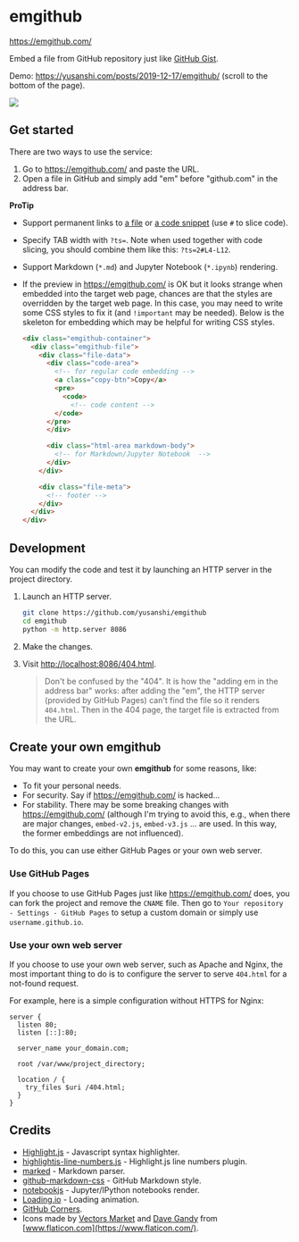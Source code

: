 # emgithub

https://emgithub.com/

Embed a file from GitHub repository just like [GitHub Gist](https://gist.github.com/).

Demo: <https://yusanshi.com/posts/2019-12-17/emgithub/> (scroll to the bottom of the page).

![](https://user-images.githubusercontent.com/36265606/185886623-f5f5685d-1e99-43c8-8de2-085dd6954dd7.gif)

## Get started

There are two ways to use the service:

1. Go to https://emgithub.com/ and paste the URL.
2. Open a file in GitHub and simply add "em" before "github.com" in the address bar.

**ProTip**

- Support permanent links to [a file](https://docs.github.com/en/github/managing-files-in-a-repository/getting-permanent-links-to-files) or [a code snippet](https://docs.github.com/en/github/managing-your-work-on-github/creating-a-permanent-link-to-a-code-snippet) (use `#` to slice code).

- Specify TAB width with `?ts=`. Note when used together with code slicing, you should combine them like this: `?ts=2#L4-L12`.
- Support Markdown (`*.md`) and Jupyter Notebook (`*.ipynb`) rendering.
- If the preview in https://emgithub.com/ is OK but it looks strange when embedded into the target web page, chances are that the styles are overridden by the target web page. In this case, you may need to write some CSS styles to fix it (and `!important` may be needed). Below is the skeleton for embedding which may be helpful for writing CSS styles.

  ```html
  <div class="emgithub-container">
    <div class="emgithub-file">
      <div class="file-data">
        <div class="code-area">
          <!-- for regular code embedding -->
          <a class="copy-btn">Copy</a>
          <pre>
            <code>
              <!-- code content -->
          </code>
        </pre>
        </div>
  
        <div class="html-area markdown-body">
          <!-- for Markdown/Jupyter Notebook  -->
        </div>
      </div>
  
      <div class="file-meta">
        <!-- footer -->
      </div>
    </div>
  </div>
  ```

## Development

You can modify the code and test it by launching an HTTP server in the project directory.

1. Launch an HTTP server.
   ```bash
   git clone https://github.com/yusanshi/emgithub
   cd emgithub
   python -m http.server 8086
   ```
2. Make the changes.
3. Visit <http://localhost:8086/404.html>.
   
   > Don't be confused by the "404". It is how the "adding em in the address bar" works: after adding the "em", the HTTP server (provided by GitHub Pages) can't find the file so it renders `404.html`. Then in the 404 page, the target file is extracted from the URL.

## Create your own emgithub

You may want to create your own **emgithub** for some reasons, like:

- To fit your personal needs.
- For security. Say if <https://emgithub.com/> is hacked...
- For stability. There may be some breaking changes with <https://emgithub.com/> (although I'm trying to avoid this, e.g., when there are major changes, `embed-v2.js`, `embed-v3.js` ... are used. In this way, the former embeddings are not influenced).

To do this, you can use either GitHub Pages or your own web server.

### Use GitHub Pages

If you choose to use GitHub Pages just like <https://emgithub.com/> does, you can fork the project and remove the `CNAME` file. Then go to `Your repository - Settings - GitHub Pages` to setup a custom domain or simply use `username.github.io`.

### Use your own web server

If you choose to use your own web server, such as Apache and Nginx, the most important thing to do is to configure the server to serve `404.html` for a not-found request.

For example, here is a simple configuration without HTTPS for Nginx:

```nginx
server {
  listen 80;
  listen [::]:80;

  server_name your_domain.com;

  root /var/www/project_directory;

  location / {
    try_files $uri /404.html;
  }
}
```

## Credits

- [Highlight.js](https://github.com/highlightjs/highlight.js/) - Javascript syntax highlighter.
- [highlightjs-line-numbers.js](https://github.com/wcoder/highlightjs-line-numbers.js) - Highlight.js line numbers plugin.
- [marked](https://github.com/markedjs/marked) - Markdown parser.
- [github-markdown-css](https://github.com/sindresorhus/github-markdown-css) - GitHub Markdown style.
- [notebookjs](https://github.com/jsvine/notebookjs) - Jupyter/IPython notebooks render.
- [Loading.io](https://loading.io/) - Loading animation.
- [GitHub Corners](https://github.com/tholman/github-corners).
- Icons made by [Vectors Market](https://www.flaticon.com/authors/vectors-market) and [Dave Gandy](https://www.flaticon.com/authors/dave-gandy) from [www.flaticon.com](https://www.flaticon.com/).
